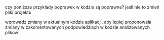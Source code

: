 czy poniższe przykłady poprawek w kodzie są poprawne?
jesli nie to zmień pliki projektu

wprowadz zmiany w aktualnym kodzie aplikacji, aby lepiej proponowała zmiany w zakomentowanych podpowiedziach w kodzie analizowanych plikow